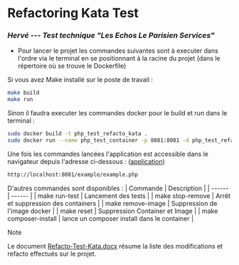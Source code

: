 # Refactoring Kata Test
### _Hervé ---  Test technique "Les Echos Le Parisien Services"_

 * Pour lancer le projet les commandes suivantes sont à executer dans l'ordre via le terminal en se positionnant à la racine du projet (dans le répertoire où se trouve le Dockerfile)

Si vous avez Make installé sur le poste de travail :
```sh
make build
make run
```
Sinon il faudra executer les commandes docker pour le build et run dans le terminal :
```sh
sudo docker build -t php_test_refacto_kata .
sudo docker run --name php_test_container -p 8081:8081 -d php_test_refacto_kata
```
Une fois les commandes lancées l'application est accessible dans le navigateur depuis l'adresse ci-dessous :
([application](http://localhost:8081/example/example.php))
```sh
http://localhost:8081/example/example.php
```
D'autres commandes sont disponibles : 
| Commande | Description |
| ------ | ------ |
| make run-test | Lancement des tests |
| make stop-remove | Arrêt et suppression des containers |
| make remove-image | Suppression de l'image docker |
| make reset | Suppression Container et Image |
| make composer-install | lance un composer install dans le container |

> [!NOTE]  
> Le document [Refacto-Test-Kata.docx](https://github.com/misandratra/test-php/blob/main/Refacto-Test-Kata.docx) résume la liste des modifications et refacto effectués sur le projet. 

